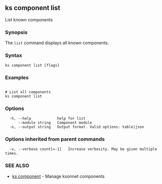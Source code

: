 ## ks component list

List known components

### Synopsis


The `list` command displays all known components.

### Syntax


```
ks component list [flags]
```

### Examples

```

# List all components
ks component list
```

### Options

```
  -h, --help            help for list
      --module string   Component module
  -o, --output string   Output format. Valid options: table|json
```

### Options inherited from parent commands

```
  -v, --verbose count[=-1]   Increase verbosity. May be given multiple times.
```

### SEE ALSO

* [ks component](ks_component.md)	 - Manage ksonnet components

